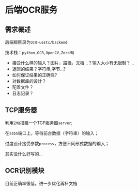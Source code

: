 # 后端OCR服务

## 需求概述

后端根目录为`OCR-uestc/backend`

技术栈：`python,OCR,OpenCV,ZeroMQ`

* 接受什么样的输入？图片，路径，文档...？输入大小有无限制？...
* 返回的结果？字符串,字节...?
* 如何保证结果的正确性?
* 对数据库的设计？
* 配置文件？
* 日志记录？

## TCP服务器

利用`ZMQ`搭建一个TCP服务器`server`;

在`5555`端口上，等待前台数据（字符串）的输入；

过度设计接受参数`process`，方便不同形式数据的输入；

其实没什么好写的...

## OCR识别模块

目前正确率很低，进一步优化再补文档
